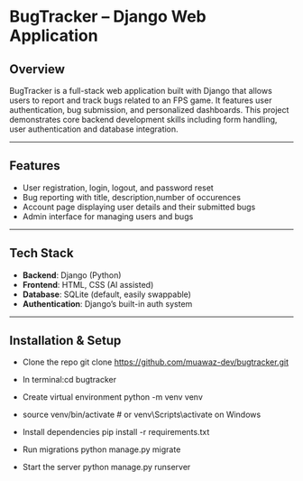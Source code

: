 #  BugTracker – Django Web Application

##  Overview
BugTracker is a full-stack web application built with Django that allows users to report and track bugs related to an FPS game. It features user authentication, bug submission, and personalized dashboards. This project demonstrates core backend development skills including form handling, user authentication and database integration.

---

##  Features

-  User registration, login, logout, and password reset
-  Bug reporting with title, description,number of occurences
-  Account page displaying user details and their submitted bugs
-  Admin interface for managing users and bugs

---

##  Tech Stack

- **Backend**: Django (Python)
- **Frontend**: HTML, CSS (AI assisted)
- **Database**: SQLite (default, easily swappable)
- **Authentication**: Django’s built-in auth system

---

##  Installation & Setup
- Clone the repo
git clone https://github.com/muawaz-dev/bugtracker.git
- In terminal:cd bugtracker

- Create virtual environment
python -m venv venv
- source venv/bin/activate  # or venv\Scripts\activate on Windows

- Install dependencies
pip install -r requirements.txt

- Run migrations
python manage.py migrate

- Start the server
python manage.py runserver

